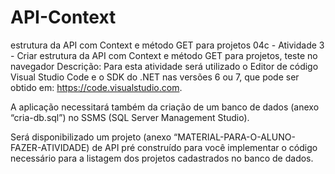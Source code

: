 # API-Context
 estrutura da API com Context e método GET para projetos
04c - Atividade 3 - Criar estrutura da API com Context e método GET para projetos, teste no navegador
Descrição:
Para esta atividade será utilizado o Editor de código Visual Studio Code e o SDK do .NET nas versões 6 ou 7, que pode ser obtido em: https://code.visualstudio.com.

A aplicação necessitará também da criação de um banco de dados (anexo “cria-db.sql”) no SSMS (SQL Server Management Studio).

Será disponibilizado um projeto (anexo “MATERIAL-PARA-O-ALUNO-FAZER-ATIVIDADE) de API pré construído para você implementar o código necessário para a listagem dos projetos cadastrados no banco de dados.
